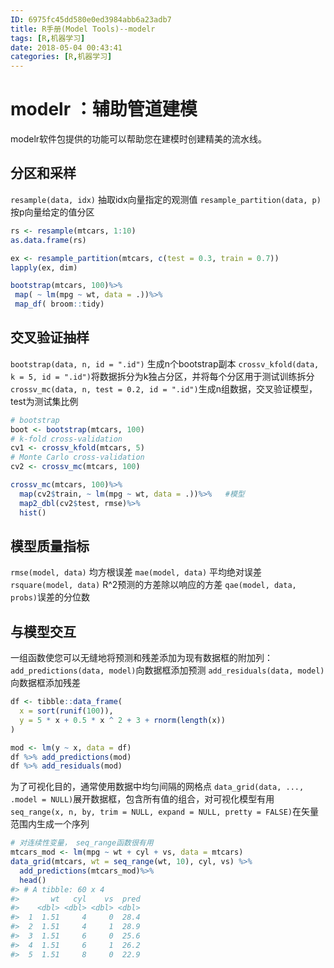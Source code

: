 ```yaml
---
ID: 6975fc45dd580e0ed3984abb6a23adb7
title: R手册(Model Tools)--modelr
tags: [R,机器学习]
date: 2018-05-04 00:43:41
categories: [R,机器学习]
---
```


# modelr ：辅助管道建模

modelr软件包提供的功能可以帮助您在建模时创建精美的流水线。

<!-- more -->

## 分区和采样

`resample(data, idx)` 抽取idx向量指定的观测值
`resample_partition(data, p)` 按p向量给定的值分区

```r
rs <- resample(mtcars, 1:10)
as.data.frame(rs)

ex <- resample_partition(mtcars, c(test = 0.3, train = 0.7))
lapply(ex, dim)

bootstrap(mtcars, 100)%>%
 map( ~ lm(mpg ~ wt, data = .))%>%
 map_df( broom::tidy)
```

## 交叉验证抽样

`bootstrap(data, n, id = ".id")` 生成n个bootstrap副本
`crossv_kfold(data, k = 5, id = ".id")`将数据拆分为k独占分区，并将每个分区用于测试训练拆分
`crossv_mc(data, n, test = 0.2, id = ".id")`生成n组数据，交叉验证模型，test为测试集比例

```r
# bootstrap
boot <- bootstrap(mtcars, 100)
# k-fold cross-validation
cv1 <- crossv_kfold(mtcars, 5)
# Monte Carlo cross-validation
cv2 <- crossv_mc(mtcars, 100)

crossv_mc(mtcars, 100)%>%
  map(cv2$train, ~ lm(mpg ~ wt, data = .))%>%   #模型
  map2_dbl(cv2$test, rmse)%>%
  hist()
```


## 模型质量指标

`rmse(model, data)` 均方根误差
`mae(model, data)` 平均绝对误差
`rsquare(model, data)` R^2预测的方差除以响应的方差
`qae(model, data, probs)`误差的分位数


## 与模型交互

一组函数使您可以无缝地将预测和残差添加为现有数据框的附加列：
`add_predictions(data, model)`向数据框添加预测
`add_residuals(data, model)`向数据框添加残差

```r
df <- tibble::data_frame(
  x = sort(runif(100)),
  y = 5 * x + 0.5 * x ^ 2 + 3 + rnorm(length(x))
)

mod <- lm(y ~ x, data = df)
df %>% add_predictions(mod)
df %>% add_residuals(mod)
```

为了可视化目的，通常使用数据中均匀间隔的网格点
`data_grid(data, ..., .model = NULL)`展开数据框，包含所有值的组合，对可视化模型有用
`seq_range(x, n, by, trim = NULL, expand = NULL, pretty = FALSE)`在矢量范围内生成一个序列

```r
# 对连续性变量， seq_range函数很有用
mtcars_mod <- lm(mpg ~ wt + cyl + vs, data = mtcars)
data_grid(mtcars, wt = seq_range(wt, 10), cyl, vs) %>%   
  add_predictions(mtcars_mod)%>%
  head()
#> # A tibble: 60 x 4
#>       wt   cyl    vs  pred
#>    <dbl> <dbl> <dbl> <dbl>
#>  1  1.51     4     0  28.4
#>  2  1.51     4     1  28.9
#>  3  1.51     6     0  25.6
#>  4  1.51     6     1  26.2
#>  5  1.51     8     0  22.9
```

